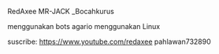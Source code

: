 RedAxee
MR-JACK
_Bocahkurus

menggunakan bots agario menggunakan Linux

suscribe: https://www.youtube.com/redaxee
pahlawan732890
